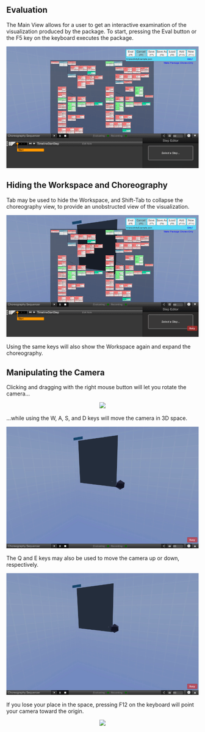 ## Evaluation
The Main View allows for a user to get an interactive examination of the visualization produced by the package.  To start, pressing the Eval button or the F5 key on the keyboard executes the package.
   <p style="text-align: center;"> <img src="../WikiImages/mainview/mainview0.gif"/> </p>

## Hiding the Workspace and Choreography
Tab may be used to hide the Workspace, and Shift-Tab to collapse the choreography view, to provide an unobstructed view of the visualization.
   <p style="text-align: center;"> <img src="../WikiImages/mainview/mainview1.gif"/> </p>
Using the same keys will also show the Workspace again and expand the choreography.

## Manipulating the Camera
Clicking and dragging with the right mouse button will let you rotate the camera...
   <p style="text-align: center;"> <img src="../WikiImages/mainview/mainview2.gif"/> </p>
...while using the W, A, S, and D keys will move the camera in 3D space.
   <p style="text-align: center;"> <img src="../WikiImages/mainview/mainview3.gif"/> </p>
The Q and E keys may also be used to move the camera up or down, respectively.
   <p style="text-align: center;"> <img src="../WikiImages/mainview/mainview4.gif"/> </p>
If you lose your place in the space, pressing F12 on the keyboard will point your camera toward the origin.
   <p style="text-align: center;"> <img src="../WikiImages/mainview/mainview5.gif"/> </p>
